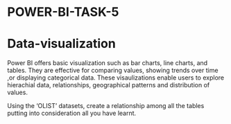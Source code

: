 # POWER-BI-TASK-5

# Data-visualization
Power BI offers basic visualization such as bar charts, line charts, and tables. They are effective for comparing values, showing trends over time ,or displaying categorical data. These visaulizations enable users to explore hierachial data, relationships, geographical patterns and distribution of values.

Using the ‘OLIST’ datasets, create a relationship among all the tables putting into consideration all you have learnt.
